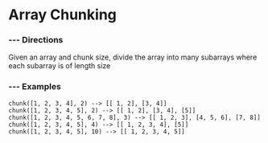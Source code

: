 # Array Chunking

### --- Directions
 Given an array and chunk size, divide the array into many subarrays
 where each subarray is of length size
 
### --- Examples
 ```
 chunk([1, 2, 3, 4], 2) --> [[ 1, 2], [3, 4]]
 chunk([1, 2, 3, 4, 5], 2) --> [[ 1, 2], [3, 4], [5]]
 chunk([1, 2, 3, 4, 5, 6, 7, 8], 3) --> [[ 1, 2, 3], [4, 5, 6], [7, 8]]
 chunk([1, 2, 3, 4, 5], 4) --> [[ 1, 2, 3, 4], [5]]
 chunk([1, 2, 3, 4, 5], 10) --> [[ 1, 2, 3, 4, 5]]
 ```